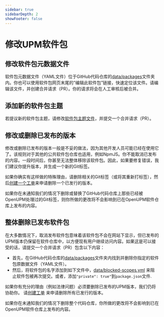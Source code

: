 ```yaml
---
sidebar: true
sidebarDepth: 2
showFooter: false
---
```

# 修改UPM软件包

## 修改软件包元数据文件

软件包元数据文件（YAML文件）位于GitHub代码仓库的[data/packages](https://github.com/openupm/openupm/tree/master/data/packages)文件夹内。你也可以使用软件包网页末尾的“编辑此软件包”链接，快速定位该文件。请编辑该文件，并创建合并请求（PR）。你的请求将会在人工审核后被合并。

## 添加新的软件包主题

若提议新的软件包主题，请修改[软件包主题文件](https://github.com/openupm/openupm/blob/master/data/topics.yml)，并提交一个合并请求（PR）。

## 修改或删除已发布的版本

修改或删除已发布的版本一般是不妥的做法，因为其他开发人员可能已经在使用它了。该规则对于其他的公共软件包仓库也适用，例如NpmJS。你不能取消已发布的内容。一段时间后，你甚至无法整体移除该软件包。因此，如果要修复错误，我们建议你提升版本，并生成一个新的Git标签。

如果你确实有这样做的特殊理由，请删除相关的Git标签（或将其重新打标签），然后[创建一个工单](https://github.com/openupm/openupm/issues/new?title=Unpublish%20package%20version&template=unpublish_version.md)来申请删除一个已发行的版本。

如果你在未通知我们的情况下删除或替换了GitHub代码仓库上那些已经被OpenUPM处理过的Git标签，则你所做的更改将不会影响到已在OpenUPM软件仓库上发布的内容。

## 整体删除已发布软件包

在大多数情况下，取消发布软件包意味着该软件包不会在网站下显示，但已发布的UPM版本仍保留在软件仓库中，以方便现有用户继续访问内容。如果这是可以接受的话，请提交一个合并请求（PR）包含以下内容：
- 首先，在GitHub代码仓库的[data/packages](https://github.com/openupm/openupm/tree/master/data/packages)文件夹内找到并删除你指定的软件包原数据文件（YAML文件）。
- 然后，将软件包的名字添加到如下文件中，[data/blocked-scopes.yml](https://github.com/openupm/openupm/tree/master/data/blocked-scopes.yml) 来阻止软件包被再次提交。或者，添加`"private": true"`到`package.json`文件.

如果你有充分的理由（例如法律问题）必须要删除已发布的UPM版本，我们仍将协助你。 请[创建工单](https://github.com/openupm/openupm/issues/new?title=Unpublish%20package&template=unpublish_package.md) 来申请删除所有已发行的版本。

如果你在未通知我们的情况下删除整个代码仓库，你所做的更改将不会影响到已在OpenUPM软件仓库上发布的内容。
